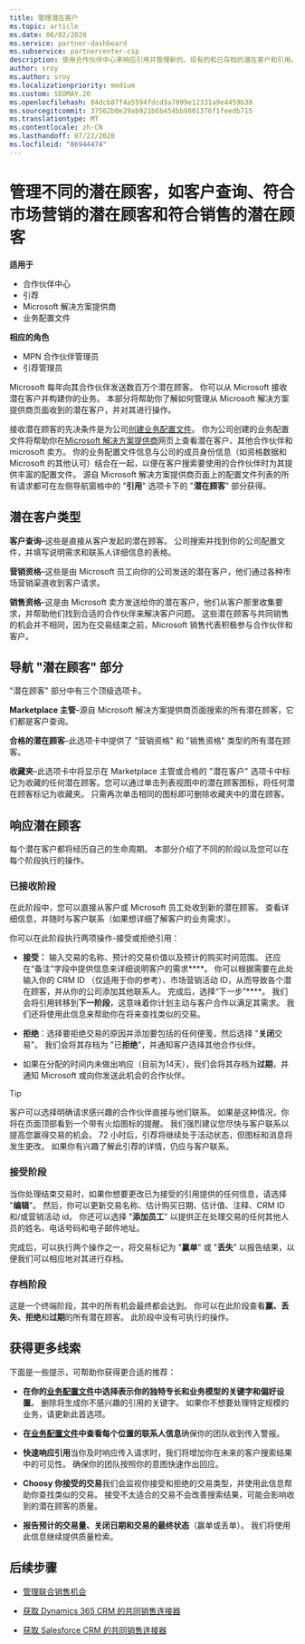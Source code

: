 ```yaml
---
title: 管理潜在客户
ms.topic: article
ms.date: 06/02/2020
ms.service: partner-dashboard
ms.subservice: partnercenter-csp
description: 使用合作伙伴中心来响应引用并管理新的、现有的和已存档的潜在客户和引用。 了解将来如何获取更多的推荐。
author: sroy
ms.author: sroy
ms.localizationpriority: medium
ms.custom: SEOMAY.20
ms.openlocfilehash: 84dcb87f4a5594fdcd3a7099e12331a9e4459b38
ms.sourcegitcommit: 37562b0e29ab921b6b454bb9801376f1feedb715
ms.translationtype: MT
ms.contentlocale: zh-CN
ms.lasthandoff: 07/22/2020
ms.locfileid: "86944474"
---
```

# <a name="manage-different-leads-like-customer-inquiries-marketing-qualified-leads-and-sales-qualified-leads"></a>管理不同的潜在顾客，如客户查询、符合市场营销的潜在顾客和符合销售的潜在顾客

**适用于**

- 合作伙伴中心
- 引荐
- Microsoft 解决方案提供商
- 业务配置文件

**相应的角色**

- MPN 合作伙伴管理员
- 引荐管理员

Microsoft 每年向其合作伙伴发送数百万个潜在顾客。 你可以从 Microsoft 接收潜在客户并构建你的业务。 本部分将帮助你了解如何管理从 Microsoft 解决方案提供商页面收到的潜在客户，并对其进行操作。

接收潜在顾客的先决条件是为公司[创建业务配置文件](create-a-marketing-profile.md)。 你为公司创建的业务配置文件将帮助你在[Microsoft 解决方案提供商](https://www.microsoft.com/solution-providers/home)网页上查看潜在客户、其他合作伙伴和 microsoft 卖方。 你的业务配置文件信息与公司的成员身份信息（如资格数据和 Microsoft 的其他认可）结合在一起，以便在客户搜索要使用的合作伙伴时为其提供丰富的配置文件。 源自 Microsoft 解决方案提供商页面上的配置文件列表的所有请求都可在左侧导航窗格中的 "**引用**" 选项卡下的 "**潜在顾客**" 部分获得。

## <a name="types-of-leads"></a>潜在客户类型

**客户查询**–这些是直接从客户发起的潜在顾客。 公司搜索并找到你的公司配置文件，并填写说明需求和联系人详细信息的表格。

**营销资格**–这些是由 Microsoft 员工向你的公司发送的潜在客户，他们通过各种市场营销渠道收到客户请求。

**销售资格**–这是由 Microsoft 卖方发送给你的潜在客户，他们从客户那里收集要求，并帮助他们找到合适的合作伙伴来解决客户问题。 这些潜在顾客与共同销售的机会并不相同，因为在交易结束之前，Microsoft 销售代表积极参与合作伙伴和客户。

## <a name="navigating-the-leads-section"></a>导航 "潜在顾客" 部分

"潜在顾客" 部分中有三个顶级选项卡。 

**Marketplace 主管**–源自 Microsoft 解决方案提供商页面搜索的所有潜在顾客，它们都是客户查询。

**合格的潜在顾客**–此选项卡中提供了 "营销资格" 和 "销售资格" 类型的所有潜在顾客。

**收藏夹**–此选项卡中将显示在 Marketplace 主管或合格的 "潜在客户" 选项卡中标记为收藏的任何潜在顾客。您可以通过单击列表视图中的潜在顾客图标，将任何潜在顾客标记为收藏夹。 只需再次单击相同的图标即可删除收藏夹中的潜在顾客。

## <a name="responding-to-a-lead"></a>响应潜在顾客

每个潜在客户都将经历自己的生命周期。 本部分介绍了不同的阶段以及您可以在每个阶段执行的操作。

### <a name="received-stage"></a>已接收阶段

在此阶段中，您可以直接从客户或 Microsoft 员工处收到新的潜在顾客。 查看详细信息，并随时与客户联系（如果想详细了解客户的业务需求）。

你可以在此阶段执行两项操作-接受或拒绝引用：

- **接受：** 输入交易的名称、预计的交易价值以及预计的购买时间范围。 还应在“备注”字段中提供信息来详细说明客户的需求****。 你可以根据需要在此处输入你的 CRM ID （仅适用于你的参考）、市场营销活动 ID，从而导致各个潜在顾客，并从你的公司添加其他联系人。 完成后，选择“下一步”****。 我们会将引用转移到**下一阶段**，这意味着你计划主动与客户合作以满足其需求。 我们还将使用此信息来帮助你在将来查找类似的交易。 

- **拒绝**：选择要拒绝交易的原因并添加要包括的任何便笺，然后选择 "**关闭**交易"。 我们会将其存档为 "已**拒绝**"，并通知客户选择其他合作伙伴。

- 如果在分配的时间内未做出响应（目前为14天），我们会将其存档为**过期**，并通知 Microsoft 或向你发送此机会的合作伙伴。

> [!TIP]
> 客户可以选择明确请求感兴趣的合作伙伴直接与他们联系。 如果是这种情况，你将在页面顶部看到一个带有火焰图标的提醒。 我们强烈建议您尽快与客户联系以提高您赢得交易的机会。 72 小时后，引荐将继续处于活动状态，但图标和消息将发生更改。 如果你有兴趣了解此引荐的详情，仍应与客户联系。

### <a name="accepted-stage"></a>接受阶段

当你处理结束交易时，如果你想要更改已为接受的引用提供的任何信息，请选择 "**编辑**"。 然后，你可以更新交易名称、估计购买日期、估计值、注释、CRM ID 和/或营销活动 id。 你还可以选择 "**添加员工**" 以提供正在处理交易的任何其他人员的姓名、电话号码和电子邮件地址。

完成后，可以执行两个操作之一，将交易标记为 "**赢单**" 或 "**丢失**" 以报告结果，以便我们可以相应地对其进行存档。

### <a name="archived-stage"></a>存档阶段

这是一个终端阶段，其中的所有机会最终都会达到。 你可以在此阶段查看**赢、丢失、拒绝**和**过期**的所有潜在顾客。 此阶段中没有可执行的操作。

## <a name="getting-more-leads"></a>获得更多线索

下面是一些提示，可帮助你获得更合适的推荐：

- **在你的[业务配置文件](create-a-marketing-profile.md)中选择表示你的独特专长和业务模型的关键字和偏好设置**。 删除将生成你不感兴趣的引用的关键字。 如果你不想要处理特定规模的业务，请更新此首选项。

- **在[业务配置文件](create-a-marketing-profile.md)中查看每个位置的联系人信息**确保你的团队收到传入警报。

- **快速响应引用**当你及时响应传入请求时，我们将增加你在未来的客户搜索结果中的可见性。 确保你的团队按照你的意图快速作出回应。

- **Choosy 你接受的交易**我们会监视你接受和拒绝的交易类型，并使用此信息帮助你查找类似的交易。 接受不太适合的交易不会改善搜索结果，可能会影响收到的潜在顾客的质量。

- **报告预计的交易量、关闭日期和交易的最终状态**（赢单或丢单）。 我们将使用此信息继续提供质量检索。

## <a name="next-steps"></a>后续步骤

- [管理联合销售机会](manage-co-sell-opportunities.md)

- [获取 Dynamics 365 CRM 的共同销售连接器](connector-dynamics.md)

- [获取 Salesforce CRM 的共同销售连接器](connector-salesforce.md)
